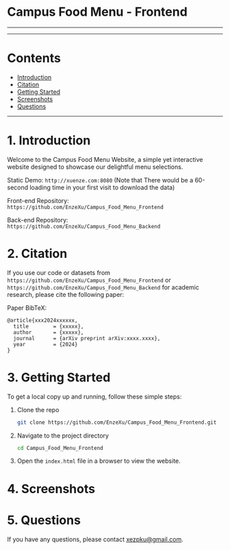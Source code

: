 
# Campus Food Menu - Frontend


---



---

# Contents


- [Introduction](#1-introduction)
- [Citation](#2-citation)
- [Getting Started](#3-getting-started)
- [Screenshots](#4-screenshots)
- [Questions](#5-questions)

---

# 1. Introduction
Welcome to the Campus Food Menu Website, a simple yet interactive website designed to showcase our delightful menu selections.

Static Demo: `http://xuenze.com:8080` (Note that There would be a 60-second loading time in your first visit to download the data)

Front-end Repository: `https://github.com/EnzeXu/Campus_Food_Menu_Frontend`

Back-end Repository: `https://github.com/EnzeXu/Campus_Food_Menu_Backend`

# 2. Citation

If you use our code or datasets from `https://github.com/EnzeXu/Campus_Food_Menu_Frontend` or `https://github.com/EnzeXu/Campus_Food_Menu_Backend` for academic research, please cite the following paper:

Paper BibTeX:

```
@article{xxx2024xxxxxx,
  title        = {xxxxx},
  author       = {xxxxx},
  journal      = {arXiv preprint arXiv:xxxx.xxxx},
  year         = {2024}
}
```

# 3. Getting Started

To get a local copy up and running, follow these simple steps:

1. Clone the repo
   ```sh
   git clone https://github.com/EnzeXu/Campus_Food_Menu_Frontend.git
   ```
2. Navigate to the project directory
   ```sh
   cd Campus_Food_Menu_Frontend
   ```
3. Open the `index.html` file in a browser to view the website.


# 4. Screenshots




# 5. Questions

If you have any questions, please contact xezpku@gmail.com.


